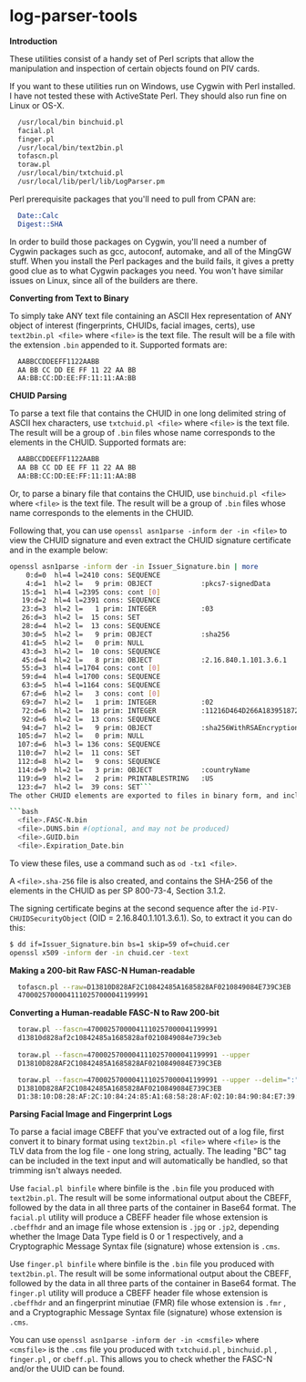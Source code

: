 # log-parser-tools


**Introduction**

These utilities consist of a handy set of Perl scripts that allow the manipulation
and inspection of certain objects found on PIV cards.

If you want to these utilities run on Windows, use Cygwin with Perl installed.  
I have not tested these with ActiveState Perl.  They should also run fine on
Linux or OS-X.
```bash
  /usr/local/bin binchuid.pl
  facial.pl
  finger.pl
  /usr/local/bin/text2bin.pl
  tofascn.pl
  toraw.pl
  /usr/local/bin/txtchuid.pl
  /usr/local/lib/perl/lib/LogParser.pm
```
Perl prerequisite packages that you'll need to pull from CPAN are:
```perl
  Date::Calc
  Digest::SHA
```
In order to build those packages on Cygwin, you'll need a number of Cygwin
packages such as gcc, autoconf, automake, and all of the MingGW stuff.  When
you install the Perl packages and the build fails, it gives a pretty good
clue as to what Cygwin packages you need.  You won't have similar issues
on Linux, since all of the builders are there.

**Converting from Text to Binary**

To simply take ANY text file containing an ASCII Hex representation of ANY
object of interest (fingerprints, CHUIDs, facial images, certs), use `text2bin.pl <file>`
where `<file>` is the text file.  The result will be a file with the extension `.bin`
appended to it.  Supported formats are:
```bash
  AABBCCDDEEFF1122AABB
  AA BB CC DD EE FF 11 22 AA BB
  AA:BB:CC:DD:EE:FF:11:11:AA:BB
```
**CHUID Parsing**

To parse a text file that contains the CHUID in one long delimited string of
ASCII hex characters, use `txtchuid.pl <file>` where
`<file>` is the text file.  The result will be a group of `.bin` files whose
name corresponds to the elements in the CHUID.  Supported formats are:
```bash
  AABBCCDDEEFF1122AABB
  AA BB CC DD EE FF 11 22 AA BB
  AA:BB:CC:DD:EE:FF:11:11:AA:BB
```
Or, to parse a binary file that contains the CHUID, use `binchuid.pl <file>`
where `<file>` is the text file.  The result will be a group of `.bin` files
whose name corresponds to the elements in the CHUID.

Following that, you can use `openssl asn1parse -inform der -in <file>` to view
the CHUID signature and even extract the CHUID signature certificate and in the
example below:

```bash
openssl asn1parse -inform der -in Issuer_Signature.bin | more
    0:d=0  hl=4 l=2410 cons: SEQUENCE
    4:d=1  hl=2 l=   9 prim: OBJECT            :pkcs7-signedData
   15:d=1  hl=4 l=2395 cons: cont [0]
   19:d=2  hl=4 l=2391 cons: SEQUENCE
   23:d=3  hl=2 l=   1 prim: INTEGER           :03
   26:d=3  hl=2 l=  15 cons: SET
   28:d=4  hl=2 l=  13 cons: SEQUENCE
   30:d=5  hl=2 l=   9 prim: OBJECT            :sha256
   41:d=5  hl=2 l=   0 prim: NULL
   43:d=3  hl=2 l=  10 cons: SEQUENCE
   45:d=4  hl=2 l=   8 prim: OBJECT            :2.16.840.1.101.3.6.1
   55:d=3  hl=4 l=1704 cons: cont [0]
   59:d=4  hl=4 l=1700 cons: SEQUENCE
   63:d=5  hl=4 l=1164 cons: SEQUENCE
   67:d=6  hl=2 l=   3 cons: cont [0]
   69:d=7  hl=2 l=   1 prim: INTEGER           :02
   72:d=6  hl=2 l=  18 prim: INTEGER           :11216D464D266A183951872206765B2E9455
   92:d=6  hl=2 l=  13 cons: SEQUENCE
   94:d=7  hl=2 l=   9 prim: OBJECT            :sha256WithRSAEncryption
  105:d=7  hl=2 l=   0 prim: NULL
  107:d=6  hl=3 l= 136 cons: SEQUENCE
  110:d=7  hl=2 l=  11 cons: SET
  112:d=8  hl=2 l=   9 cons: SEQUENCE
  114:d=9  hl=2 l=   3 prim: OBJECT            :countryName
  119:d=9  hl=2 l=   2 prim: PRINTABLESTRING   :US
  123:d=7  hl=2 l=  39 cons: SET```
The other CHUID elements are exported to files in binary form, and include:

```bash
  <file>.FASC-N.bin
  <file>.DUNS.bin #(optional, and may not be produced)
  <file>.GUID.bin
  <file>.Expiration_Date.bin
```
To view these files, use a command such as `od -tx1 <file>`.

A `<file>.sha-256` file is also created, and contains the SHA-256 of the elements
 in the CHUID as per SP 800-73-4, Section 3.1.2.

The signing certificate begins at the second sequence after the
`id-PIV-CHUIDSecurityObject` (OID = 2.16.840.1.101.3.6.1).  So, to extract it
you can do this:
```sh
$ dd if=Issuer_Signature.bin bs=1 skip=59 of=chuid.cer
openssl x509 -inform der -in chuid.cer -text
```
**Making a 200-bit Raw FASC-N Human-readable**
```sh
  tofascn.pl --raw=D13810D828AF2C10842485A1685828AF0210849084E739C3EB
  47000257000041110257000041199991
```
**Converting a Human-readable FASC-N to Raw 200-bit**
```sh
  toraw.pl --fascn=47000257000041110257000041199991
  d13810d828af2c10842485a1685828af0210849084e739c3eb
 
  toraw.pl --fascn=47000257000041110257000041199991 --upper
  D13810D828AF2C10842485A1685828AF0210849084E739C3EB

  toraw.pl --fascn=47000257000041110257000041199991 --upper --delim=":"
  D13810D828AF2C10842485A1685828AF0210849084E739C3EB 
  D1:38:10:D8:28:AF:2C:10:84:24:85:A1:68:58:28:AF:02:10:84:90:84:E7:39:C3:EB
```
**Parsing Facial Image and Fingerprint Logs**

To parse a facial image CBEFF that you&#39;ve extracted out of a log file, first
convert it to binary format using `text2bin.pl <file>` where `<file>` is
the TLV data from the log file - one long string, actually.  The leading
&quot;BC&quot; tag can be included in the text input and will automatically
be handled, so that trimming isn't always needed.

Use `facial.pl binfile` where binfile is the `.bin` file you produced
with `text2bin.pl`.  The result will be some informational output about
the CBEFF, followed by the data in all three parts of the container in Base64
format.  The `facial.pl` utility will produce a CBEFF header file whose
extension is `.cbeffhdr` and an image file whose extension is `.jpg`
or `.jp2`, depending whether the Image Data Type field is 0 or 1 respectively,
 and a Cryptographic Message Syntax file (signature) whose extension is `.cms`.

Use `finger.pl binfile` where binfile is the `.bin` file you produced
with `text2bin.pl`.  The result will be some informational output about
the CBEFF, followed by the data in all three parts of the container in Base64
format.  The `finger.pl` utility will produce a CBEFF header file whose
extension is `.cbeffhdr` and an fingerprint minutiae (FMR) file whose
extension is `.fmr` , and a Cryptographic Message Syntax file (signature)
whose extension is `.cms`.

You can use `openssl asn1parse -inform der -in <cmsfile>` where
`<cmsfile>` is the `.cms` file you produced with `txtchuid.pl` ,
`binchuid.pl` , `finger.pl` , or `cbeff.pl`.  This allows you to
check whether the FASC-N and/or the UUID can be found.
